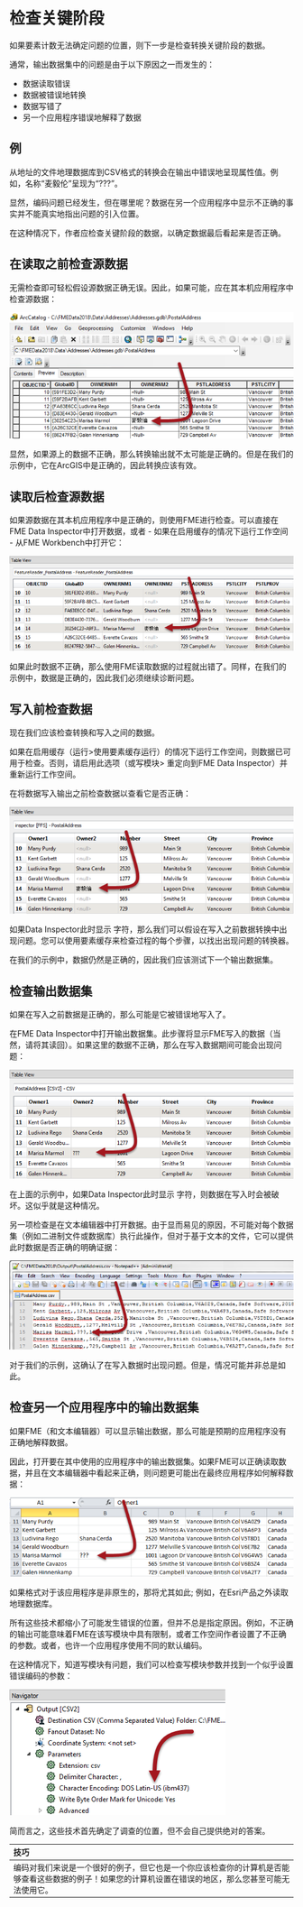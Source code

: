 # 检查关键阶段

如果要素计数无法确定问题的位置，则下一步是检查转换关键阶段的数据。

通常，输出数据集中的问题是由于以下原因之一而发生的：

* 数据读取错误
* 数据被错误地转换
* 数据写错了
* 另一个应用程序错误地解释了数据

## 例

从地址的文件地理数据库到CSV格式的转换会在输出中错误地呈现属性值。例如，名称“麦毅伦”呈现为“???”。

显然，编码问题已经发生，但在哪里呢？数据在另一个应用程序中显示不正确的事实并不能真实地指出问题的引入位置。

在这种情况下，作者应检查关键阶段的数据，以确定数据最后看起来是否正确。

## 在读取之前检查源数据

无需检查即可轻松假设源数据正确无误。因此，如果可能，应在其本机应用程序中检查源数据：

[![](../../.gitbook/assets/img5.055-0.encodinginarcgis.png)](https://github.com/safesoftware/FMETraining/blob/Desktop-Basic-2018/DesktopBasic5BestPractice/Images/Img5.055-0.EncodingInArcGIS.png)

显然，如果源上的数据不正确，那么转换输出就不太可能是正确的。但是在我们的示例中，它在ArcGIS中是正确的，因此转换应该有效。

## 读取后检查源数据

如果源数据在其本机应用程序中是正确的，则使用FME进行检查。可以直接在FME Data Inspector中打开数据，或者 - 如果在启用缓存的情况下运行工作空间 - 从FME Workbench中打开它：

[![](../../.gitbook/assets/img5.055-1.encodingindi.png)](https://github.com/safesoftware/FMETraining/blob/Desktop-Basic-2018/DesktopBasic5BestPractice/Images/Img5.055-1.EncodingInDI.png)

如果此时数据不正确，那么使用FME读取数据的过程就出错了。同样，在我们的示例中，数据是正确的，因此我们必须继续诊断问题。

## 写入前检查数据

现在我们应该检查转换和写入之间的数据。

如果在启用缓存（运行&gt;使用要素缓存运行）的情况下运行工作空间，则数据已可用于检查。否则，请启用此选项（或写模块&gt; 重定向到FME Data Inspector）并重新运行工作空间。

在将数据写入输出之前检查数据以查看它是否正确：

[![](../../.gitbook/assets/img5.055-2.encodingprewrite.png)](https://github.com/safesoftware/FMETraining/blob/Desktop-Basic-2018/DesktopBasic5BestPractice/Images/Img5.055-2.EncodingPreWrite.png)

如果Data Inspector此时显示 字符，那么我们可以假设在写入之前数据转换中出现问题。您可以使用要素缓存来检查过程的每个步骤，以找出出现问题的转换器。

在我们的示例中，数据仍然是正确的，因此我们应该测试下一个输出数据集。

## 检查输出数据集

如果在写入之前数据是正确的，那么可能是它被错误地写入了。

在FME Data Inspector中打开输出数据集。此步骤将显示FME写入的数据（当然，请将其读回）。如果这里的数据不正确，那么在写入数据期间可能会出现问题：

[![](../../.gitbook/assets/img5.055-3.encodingpostwrite.png)](https://github.com/safesoftware/FMETraining/blob/Desktop-Basic-2018/DesktopBasic5BestPractice/Images/Img5.055-3.EncodingPostWrite.png)

在上面的示例中，如果Data Inspector此时显示 字符，则数据在写入时会被破坏。这似乎就是这种情况。

另一项检查是在文本编辑器中打开数据。由于显而易见的原因，不可能对每个数据集（例如二进制文件或数据库）执行此操作，但对于基于文本的文件，它可以提供此时数据是否正确的明确证据：

[![](../../.gitbook/assets/img5.055-4.encodingtexteditor.png)](https://github.com/safesoftware/FMETraining/blob/Desktop-Basic-2018/DesktopBasic5BestPractice/Images/Img5.055-4.EncodingTextEditor.png)

对于我们的示例，这确认了在写入数据时出现问题。但是，情况可能并非总是如此。

## 检查另一个应用程序中的输出数据集

如果FME（和文本编辑器）可以显示输出数据，那么可能是预期的应用程序没有正确地解释数据。

因此，打开要在其中使用的应用程序中的输出数据集。如果FME可以正确读取数据，并且在文本编辑器中看起来正确，则问题更可能出在最终应用程序如何解释数据：

[![](../../.gitbook/assets/img5.057.badencodingother.png)](https://github.com/safesoftware/FMETraining/blob/Desktop-Basic-2018/DesktopBasic5BestPractice/Images/Img5.057.BadEncodingOther.png)

如果格式对于该应用程序是非原生的，那将尤其如此; 例如，在Esri产品之外读取地理数据库。

所有这些技术都缩小了可能发生错误的位置，但并不总是指定原因。例如，不正确的输出可能意味着FME在该写模块中具有限制，或者工作空间作者设置了不正确的参数。或者，也许一个应用程序使用不同的默认编码。

在这种情况下，知道写模块有问题，我们可以检查写模块参数并找到一个似乎设置错误编码的参数：

[![](../../.gitbook/assets/img5.056.encodingwriterparameter.png)](https://github.com/safesoftware/FMETraining/blob/Desktop-Basic-2018/DesktopBasic5BestPractice/Images/Img5.056.EncodingWriterParameter.png)

简而言之，这些技术首先确定了调查的位置，但不会自己提供绝对的答案。

|  技巧 |
| :--- |
|  编码对我们来说是一个很好的例子，但它也是一个你应该检查你的计算机是否能够查看这些数据的例子！如果您的计算机设置在错误的地区，那么您甚至可能无法使用它。 |

